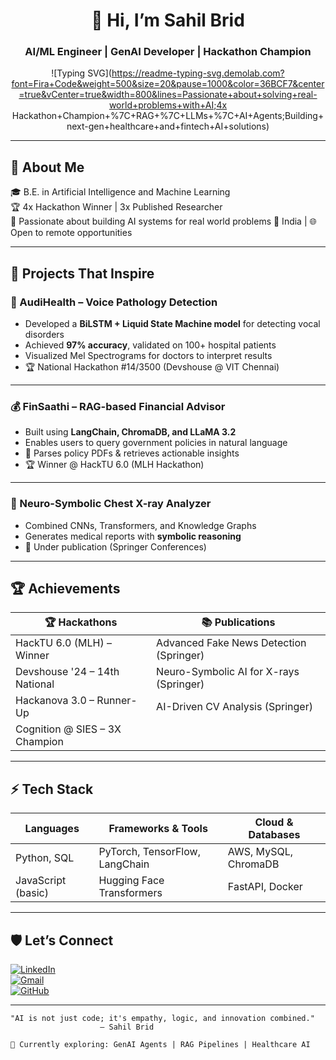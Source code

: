 <div align="center">

# 👋 Hi, I’m Sahil Brid
### AI/ML Engineer | GenAI Developer | Hackathon Champion

![Typing SVG](https://readme-typing-svg.demolab.com?font=Fira+Code&weight=500&size=20&pause=1000&color=36BCF7&center=true&vCenter=true&width=800&lines=Passionate+about+solving+real-world+problems+with+AI;4x Hackathon+Champion+%7C+RAG+%7C+LLMs+%7C+AI+Agents;Building+next-gen+healthcare+and+fintech+AI+solutions)

</div>

---

## 🌟 About Me

🎓 B.E. in Artificial Intelligence and Machine Learning  
🏆 4x Hackathon Winner | 3x Published Researcher  
🚀 Passionate about building AI systems for real world problems 
📍 India | 🌐 Open to remote opportunities  

---

## 🌟 Projects That Inspire

### 🎤 AudiHealth – Voice Pathology Detection
- Developed a **BiLSTM + Liquid State Machine model** for detecting vocal disorders
- Achieved **97% accuracy**, validated on 100+ hospital patients
- Visualized Mel Spectrograms for doctors to interpret results
- 🏆 National Hackathon #14/3500 (Devshouse @ VIT Chennai)

---

### 💰 FinSaathi – RAG-based Financial Advisor
- Built using **LangChain, ChromaDB, and LLaMA 3.2**
- Enables users to query government policies in natural language
- 📄 Parses policy PDFs & retrieves actionable insights
- 🏆 Winner @ HackTU 6.0 (MLH Hackathon)

---

### 🏥 Neuro-Symbolic Chest X-ray Analyzer
- Combined CNNs, Transformers, and Knowledge Graphs
- Generates medical reports with **symbolic reasoning**
- 📖 Under publication (Springer Conferences)

---

## 🏆 Achievements

| 🏆 Hackathons                 | 📚 Publications                         |
|--------------------------------|------------------------------------------|
| HackTU 6.0 (MLH) – Winner     | Advanced Fake News Detection (Springer)  |
| Devshouse '24 – 14th National | Neuro-Symbolic AI for X-rays (Springer)  |
| Hackanova 3.0 – Runner-Up     | AI-Driven CV Analysis (Springer)         |
| Cognition @ SIES – 3X Champion|                                          |

---

## ⚡ Tech Stack

| Languages         | Frameworks & Tools          | Cloud & Databases      |
|-------------------|------------------------------|-------------------------|
| Python, SQL       | PyTorch, TensorFlow, LangChain | AWS, MySQL, ChromaDB    |
| JavaScript (basic)| Hugging Face Transformers    | FastAPI, Docker         |

---

## 🛡️ Let’s Connect
[![LinkedIn](https://img.shields.io/badge/LinkedIn-Connect-blue?style=for-the-badge&logo=linkedin)](https://linkedin.com/in/sahilbrid)  
[![Gmail](https://img.shields.io/badge/Email-Contact-red?style=for-the-badge&logo=gmail)](mailto:bridsahil007@gmail.com)  
[![GitHub](https://img.shields.io/badge/GitHub-Follow-000?style=for-the-badge&logo=github)](https://github.com/sahilbrid)

---

```ascii
"AI is not just code; it's empathy, logic, and innovation combined."
                    – Sahil Brid
```

```
📍 Currently exploring: GenAI Agents | RAG Pipelines | Healthcare AI
```

</div>
